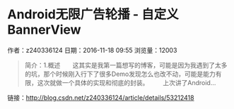 # Android无限广告轮播 - 自定义BannerView
作者：z240336124
日期：2016-11-18 09:55
浏览量：12003
> 简介：1.概述　　这其实是我第一篇想写的博客，可能是因为我遇到了太多的坑，那个时候刚入行下了很多Demo发现怎么也改不动，可能是能力有限，这次就做一个具体的实现和彻底的封装。 
 　　上次讲了Android...

 链接：http://blog.csdn.net/z240336124/article/details/53212418
